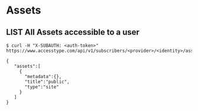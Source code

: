 # Assets

## LIST All Assets accessible to a user

```shell--request
$ curl -H "X-SUBAUTH: <auth-token>" https://www.accesstype.com/api/v1/subscribers/<provider>/<identity>/assets.json

{
   "assets":[
     {
       "metadata":{},
       "title":"public",
       "type":"site"
     }
   ]
}

```
```shell--response
```